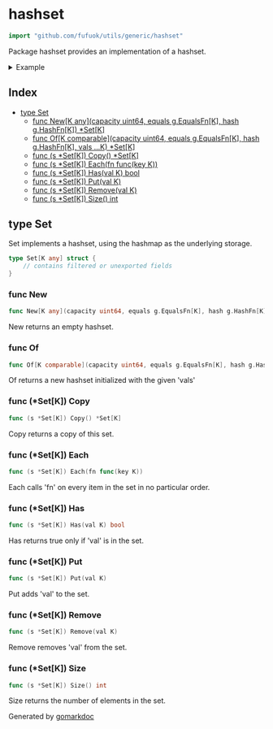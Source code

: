 <!-- Code generated by gomarkdoc. DO NOT EDIT -->

# hashset

```go
import "github.com/fufuok/utils/generic/hashset"
```

Package hashset provides an implementation of a hashset.

<details><summary>Example</summary>
<p>

```go
package main

import (
	"fmt"
	g "github.com/fufuok/utils/generic"
	"github.com/fufuok/utils/generic/hashset"
)

func main() {
	set := hashset.New[string](3, g.Equals[string], g.HashString)
	set.Put("foo")
	set.Put("bar")
	set.Put("baz")

	fmt.Println(set.Has("foo"))
	fmt.Println(set.Has("quux"))
}
```

#### Output

```
true
false
```

</p>
</details>

## Index

- [type Set](<#type-set>)
  - [func New[K any](capacity uint64, equals g.EqualsFn[K], hash g.HashFn[K]) *Set[K]](<#func-new>)
  - [func Of[K comparable](capacity uint64, equals g.EqualsFn[K], hash g.HashFn[K], vals ...K) *Set[K]](<#func-of>)
  - [func (s *Set[K]) Copy() *Set[K]](<#func-setk-copy>)
  - [func (s *Set[K]) Each(fn func(key K))](<#func-setk-each>)
  - [func (s *Set[K]) Has(val K) bool](<#func-setk-has>)
  - [func (s *Set[K]) Put(val K)](<#func-setk-put>)
  - [func (s *Set[K]) Remove(val K)](<#func-setk-remove>)
  - [func (s *Set[K]) Size() int](<#func-setk-size>)


## type Set

Set implements a hashset, using the hashmap as the underlying storage.

```go
type Set[K any] struct {
    // contains filtered or unexported fields
}
```

### func New

```go
func New[K any](capacity uint64, equals g.EqualsFn[K], hash g.HashFn[K]) *Set[K]
```

New returns an empty hashset.

### func Of

```go
func Of[K comparable](capacity uint64, equals g.EqualsFn[K], hash g.HashFn[K], vals ...K) *Set[K]
```

Of returns a new hashset initialized with the given 'vals'

### func \(\*Set\[K\]\) Copy

```go
func (s *Set[K]) Copy() *Set[K]
```

Copy returns a copy of this set.

### func \(\*Set\[K\]\) Each

```go
func (s *Set[K]) Each(fn func(key K))
```

Each calls 'fn' on every item in the set in no particular order.

### func \(\*Set\[K\]\) Has

```go
func (s *Set[K]) Has(val K) bool
```

Has returns true only if 'val' is in the set.

### func \(\*Set\[K\]\) Put

```go
func (s *Set[K]) Put(val K)
```

Put adds 'val' to the set.

### func \(\*Set\[K\]\) Remove

```go
func (s *Set[K]) Remove(val K)
```

Remove removes 'val' from the set.

### func \(\*Set\[K\]\) Size

```go
func (s *Set[K]) Size() int
```

Size returns the number of elements in the set.



Generated by [gomarkdoc](<https://github.com/princjef/gomarkdoc>)
